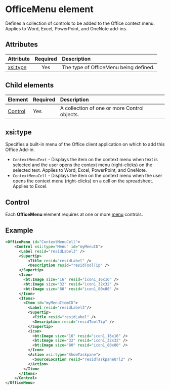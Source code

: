 # OfficeMenu element
Defines a collection of controls to be added to the Office context menu. Applies to Word, Excel, PowerPoint, and OneNote add-ins.

## Attributes

| Attribute            | Required | Description                          |
|:---------------------|:--------:|:-------------------------------------|
| [xsi:type](#xsitype) | Yes      | The type of OfficeMenu being defined.|

## Child elements
|  Element |  Required  |  Description  |
|:-----|:-----|:-----|
|  [Control](#control)    | Yes |  A collection of one or more Control objects.  |

## xsi:type
Specifies a built-in menu of the Office client application on which to add this Office Add-in.

- `ContextMenuText` -  Displays the item on the context menu when text is selected and the user opens the context menu (right-clicks) on the selected text. Applies to Word, Excel, PowerPoint, and OneNote.
- `ContextMenuCell` -  Displays the item on the context menu when the user opens the context menu (right-clicks) on a cell on the spreadsheet. Applies to Excel. 

## Control

Each **OfficeMenu** element requires at one or more [menu](./menu.md#menu-control) controls. 


## Example

```xml
<OfficeMenu id="ContextMenuCell">
    <Control xsi:type="Menu" id="myMenuID">
      <Label resid="residLabel3" />
      <Supertip>
          <Title resid="residLabel" />
          <Description resid="residToolTip" />
      </Supertip>   
      <Icon>
        <bt:Image size="16" resid="icon1_16x16" />
        <bt:Image size="32" resid="icon1_32x32" />
        <bt:Image size="80" resid="icon1_80x80" />
      </Icon>    
      <Items>
        <Item id="myMenuItemID">
          <Label resid="residLabel3"/>
          <Supertip>
            <Title resid="residLabel" />
            <Description resid="residToolTip" />
          </Supertip>
          <Icon>
            <bt:Image size="16" resid="icon1_16x16" />
            <bt:Image size="32" resid="icon1_32x32" />
            <bt:Image size="80" resid="icon1_80x80" />
          </Icon>    
          <Action xsi:type="ShowTaskpane">
            <SourceLocation resid="residTaskpaneUrl2" />    
          </Action>    
        </Item>
      </Items>
    </Control>   
</OfficeMenu>
```

